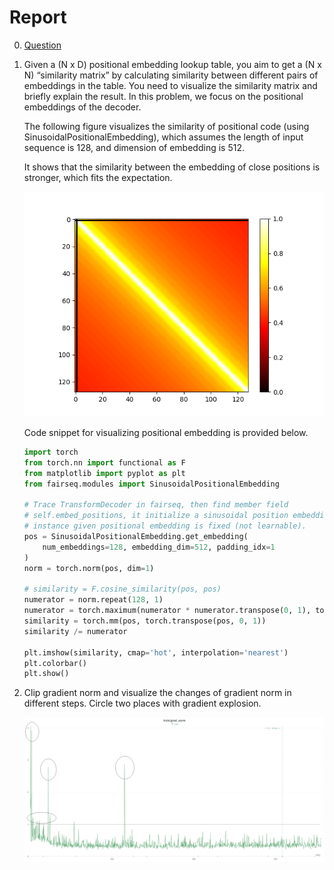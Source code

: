 # Report

0. [Question](https://speech.ee.ntu.edu.tw/~hylee/ml/ml2023-course-data/HW05.pdf)

1. Given a (N x D) positional embedding lookup table, you aim to get a (N x N) “similarity matrix” by calculating similarity between different pairs of embeddings in the table. You need to visualize the similarity matrix and briefly explain the result. In this problem, we focus on the positional embeddings of the decoder.

    The following figure visualizes the similarity of positional code (using SinusoidalPositionalEmbedding), which assumes the length of input sequence is 128, and dimension of embedding is 512.

    It shows that the similarity between the embedding of close positions is stronger, which fits the expectation.

    ![](similarity.png)

    Code snippet for visualizing positional embedding is provided below.

    ```python
    import torch
    from torch.nn import functional as F
    from matplotlib import pyplot as plt
    from fairseq.modules import SinusoidalPositionalEmbedding

    # Trace TransformDecoder in fairseq, then find member field
    # self.embed_positions, it initialize a sinusoidal position embedding
    # instance given positional embedding is fixed (not learnable).
    pos = SinusoidalPositionalEmbedding.get_embedding(
        num_embeddings=128, embedding_dim=512, padding_idx=1
    )
    norm = torch.norm(pos, dim=1)

    # similarity = F.cosine_similarity(pos, pos)
    numerator = norm.repeat(128, 1)
    numerator = torch.maximum(numerator * numerator.transpose(0, 1), torch.tensor(1e-8))
    similarity = torch.mm(pos, torch.transpose(pos, 0, 1))
    similarity /= numerator

    plt.imshow(similarity, cmap='hot', interpolation='nearest')
    plt.colorbar()
    plt.show()
    ```

2. Clip gradient norm and visualize the changes of gradient norm in different steps. Circle two places with gradient explosion.

    ![](gradient_exposion.png)

